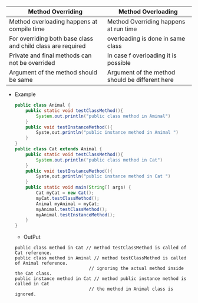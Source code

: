 |     Method Overriding     |    Method Overloading      |
|---------------------|----------------|
| Method overloading happens at compile time | Method Overriding happens at run time|
| For overriding both base class and child class are required|overloading is done in same class|
| Private and final methods can not be overrided |In case f overloading it is possible|
| Argument of the method should be same |Argument of the method should be different here|

- Example  

	```java
	public class Animal {
		public static void testClassMethod(){
			System.out.println("public class method in Aminal")
		}
		public void testInstanceMethod(){
			Syste,out.println("public instance method in Animal ")
		}
	} 
	public class Cat extends Animal {
		public static void testClassMethod(){
			System.out.println("public class method in Cat")
		}
		public void testInstanceMethod(){
			Syste,out.println("public instance method in Cat ")
		}
	    public static void main(String[] args) {
	        Cat myCat = new Cat();
	        myCat.testClassMethod();
	        Animal myAnimal = myCat;
	        myAnimal.testClassMethod();
	        myAnimal.testInstanceMethod();
    	}
	}
	```
	- OutPut  

	```
	public class method in Cat // method testClassMethod is called of Cat reference.
	public class method in Aminal // method testClassMethod is called of Animal reference.
								// ignoring the actual method inside the Cat class.
	public instance method in Cat // method public instance method is called in Cat 
								// the method in Animal class is ignored.
	```